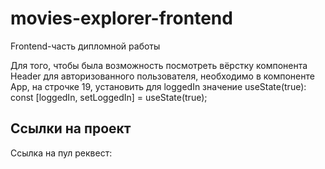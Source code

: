 # movies-explorer-frontend
Frontend-часть дипломной работы

Для того, чтобы была возможность посмотреть вёрстку компонента Header для авторизованного пользователя, необходимо в компоненте App, на строчке 19, установить для loggedIn значение useState(true):
<br />
const [loggedIn, setLoggedIn] = useState(true);

## Ссылки на проект

Ссылка на пул реквест:
